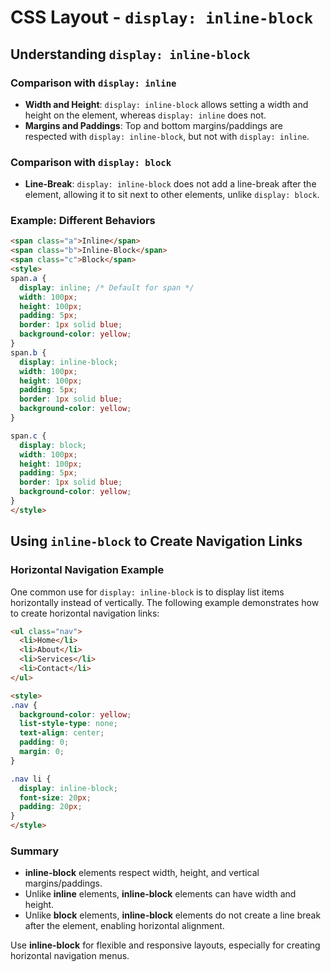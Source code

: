 # CSS Layout - `display: inline-block`
## Understanding `display: inline-block`
### Comparison with `display: inline`
- **Width and Height**: `display: inline-block` allows setting a width and height on the element, whereas `display: inline` does not.
- **Margins and Paddings**: Top and bottom margins/paddings are respected with `display: inline-block`, but not with `display: inline`.
### Comparison with `display: block`
- **Line-Break**: `display: inline-block` does not add a line-break after the element, allowing it to sit next to other elements, unlike `display: block`.
### Example: Different Behaviors
```html
<span class="a">Inline</span>
<span class="b">Inline-Block</span>
<span class="c">Block</span>
<style>
span.a {
  display: inline; /* Default for span */
  width: 100px;
  height: 100px;
  padding: 5px;
  border: 1px solid blue;
  background-color: yellow;
}
span.b {
  display: inline-block;
  width: 100px;
  height: 100px;
  padding: 5px;
  border: 1px solid blue;
  background-color: yellow;
}

span.c {
  display: block;
  width: 100px;
  height: 100px;
  padding: 5px;
  border: 1px solid blue;
  background-color: yellow;
}
</style>
```

## Using `inline-block` to Create Navigation Links

### Horizontal Navigation Example

One common use for `display: inline-block` is to display list items horizontally instead of vertically. The following example demonstrates how to create horizontal navigation links:

```html
<ul class="nav">
  <li>Home</li>
  <li>About</li>
  <li>Services</li>
  <li>Contact</li>
</ul>

<style>
.nav {
  background-color: yellow;
  list-style-type: none;
  text-align: center;
  padding: 0;
  margin: 0;
}

.nav li {
  display: inline-block;
  font-size: 20px;
  padding: 20px;
}
</style>
```

### Summary
- **inline-block** elements respect width, height, and vertical margins/paddings.
- Unlike **inline** elements, **inline-block** elements can have width and height.
- Unlike **block** elements, **inline-block** elements do not create a line break after the element, enabling horizontal alignment.

Use **inline-block** for flexible and responsive layouts, especially for creating horizontal navigation menus.
